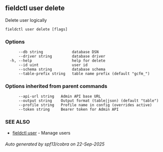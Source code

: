 ## fieldctl user delete

Delete user logically

```
fieldctl user delete [flags]
```

### Options

```
      --db string             database DSN
      --driver string         database driver
  -h, --help                  help for delete
      --id uint               user id
      --schema string         database schema
      --table-prefix string   table name prefix (default "gcfm_")
```

### Options inherited from parent commands

```
      --api-url string   Admin API base URL
      --output string    Output format (table|json) (default "table")
      --profile string   Profile name in config (overrides active)
      --token string     Bearer token for Admin API
```

### SEE ALSO

* [fieldctl user](fieldctl_user.md)	 - Manage users

###### Auto generated by spf13/cobra on 22-Sep-2025
